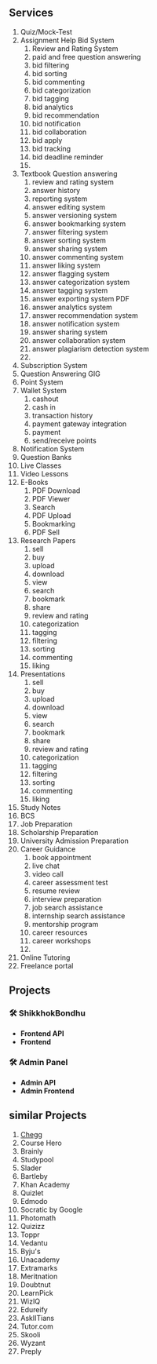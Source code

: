 ## Services
1. Quiz/Mock-Test
2. Assignment Help Bid System
   1. Review and Rating System
   2. paid and free question answering
   4. bid filtering
   5. bid sorting
   6. bid commenting
   10. bid categorization
   11. bid tagging
   13. bid analytics
   14. bid recommendation
   15. bid notification
   17. bid collaboration
   18. bid apply
   19. bid tracking
   20. bid deadline reminder
   21. 
3. Textbook Question answering
   1. review and rating system
   2. answer history
   3. reporting system
   4. answer editing system
   5. answer versioning system
   6. answer bookmarking system
   8. answer filtering system
   9. answer sorting system
   10. answer sharing system
   11. answer commenting system
   12. answer liking system
   14. answer flagging system
   15. answer categorization system
   16. answer tagging system
   17. answer exporting system PDF
   18. answer analytics system
   19. answer recommendation system
   20. answer notification system
   21. answer sharing system
   22. answer collaboration system
   23. answer plagiarism detection system
   24. 
4. Subscription System
5. Question Answering GIG
6. Point System
7. Wallet System
   1. cashout 
   2. cash in 
   3. transaction history
   4. payment gateway integration
   5. payment
   6. send/receive points
8. Notification System
9. Question Banks
10. Live Classes
11. Video Lessons
12. E-Books
    1. PDF Download
    2. PDF Viewer
    3. Search
    4. PDF Upload
    5. Bookmarking
    6. PDF Sell
13. Research Papers
    1. sell
    2. buy
    3. upload
    4. download
    5. view
    6. search
    7. bookmark
    8. share
    9. review and rating
    10. categorization
    11. tagging
    12. filtering
    13. sorting
    14. commenting
    15. liking
14. Presentations
    1. sell
    2. buy
    3. upload
    4. download
    5. view
    6. search
    7. bookmark
    8. share
    9. review and rating
    10. categorization
    11. tagging
    12. filtering
    13. sorting
    14. commenting
    15. liking
15. Study Notes
16. BCS
17. Job Preparation
18. Scholarship Preparation
19. University Admission Preparation
20. Career Guidance
    1.  book appointment
    2.  live chat
    3.  video call
    4.  career assessment test
    5.  resume review
    6.  interview preparation
    7.  job search assistance
    8.  internship search assistance
    9.  mentorship program
    10. career resources
    11. career workshops
    12. 
21. Online Tutoring
22. Freelance portal    


## Projects

### 🛠️ ShikkhokBondhu
* **Frontend API**
* **Frontend**

### 🛠️ Admin Panel
* **Admin API**
* **Admin Frontend**



## similar Projects
1. [Chegg](https://www.chegg.com)
2. Course Hero
3. Brainly
4. Studypool
5. Slader
6. Bartleby
7. Khan Academy
8. Quizlet
9. Edmodo
10. Socratic by Google
11. Photomath
12. Quizizz
13. Toppr
14. Vedantu
15. Byju's
16. Unacademy
17. Extramarks
18. Meritnation
19. Doubtnut
20. LearnPick
21. WizIQ
22. Edureify
23. AskIITians
24. Tutor.com
25. Skooli
26. Wyzant
27. Preply